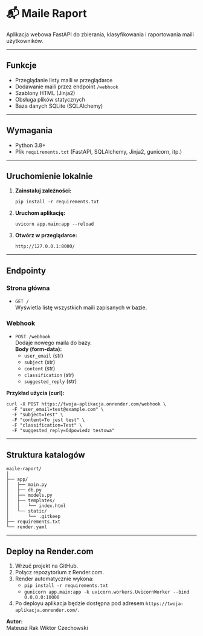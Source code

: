 # 📬 Maile Raport

Aplikacja webowa FastAPI do zbierania, klasyfikowania i raportowania maili użytkowników.

---

## Funkcje

- Przeglądanie listy maili w przeglądarce
- Dodawanie maili przez endpoint `/webhook`
- Szablony HTML (Jinja2)
- Obsługa plików statycznych
- Baza danych SQLite (SQLAlchemy)

---

## Wymagania

- Python 3.8+
- Plik `requirements.txt` (FastAPI, SQLAlchemy, Jinja2, gunicorn, itp.)

---

## Uruchomienie lokalnie

1. **Zainstaluj zależności:**
    ```
    pip install -r requirements.txt
    ```

2. **Uruchom aplikację:**
    ```
    uvicorn app.main:app --reload
    ```

3. **Otwórz w przeglądarce:**
    ```
    http://127.0.0.1:8000/
    ```

---

## Endpointy

### Strona główna

- `GET /`  
  Wyświetla listę wszystkich maili zapisanych w bazie.

### Webhook

- `POST /webhook`  
  Dodaje nowego maila do bazy.  
  **Body (form-data):**
    - `user_email` (str)
    - `subject` (str)
    - `content` (str)
    - `classification` (str)
    - `suggested_reply` (str)

**Przykład użycia (curl):**
```
curl -X POST https://twoja-aplikacja.onrender.com/webhook \
  -F "user_email=test@example.com" \
  -F "subject=Test" \
  -F "content=To jest test" \
  -F "classification=Test" \
  -F "suggested_reply=Odpowiedz testowa"
```

---

## Struktura katalogów

```
maile-raport/
│
├── app/
│   ├── main.py
│   ├── db.py
│   ├── models.py
│   ├── templates/
│   │   └── index.html
│   └── static/
│       └── .gitkeep
├── requirements.txt
└── render.yaml
```

---

## Deploy na Render.com

1. Wrzuć projekt na GitHub.
2. Połącz repozytorium z Render.com.
3. Render automatycznie wykona:
    - `pip install -r requirements.txt`
    - `gunicorn app.main:app -k uvicorn.workers.UvicornWorker --bind 0.0.0.0:10000`
4. Po deployu aplikacja będzie dostępna pod adresem `https://twoja-aplikacja.onrender.com/`.


**Autor:**  
Mateusz Rak
Wiktor Czechowski